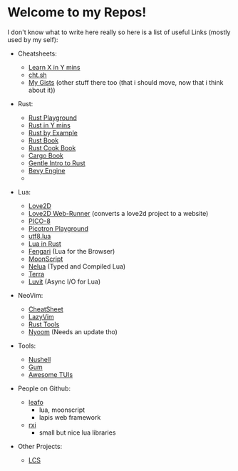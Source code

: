 # Welcome to my Repos!

I don't know what to write here really so here is a list of useful Links (mostly used by my self):

- Cheatsheets:
  - [Learn X in Y mins](https://learnxinyminutes.com/)
  - [cht.sh](cht.sh)
  - [My Gists](https://gist.github.com/ItsNMB) (other stuff there too (that i should move, now that i think about it))

- Rust:
  - [Rust Playground](https://play.rust-lang.org/?version=stable&mode=debug&edition=2021)
  - [Rust in Y mins](https://learnxinyminutes.com/docs/rust/)
  - [Rust by Example](https://doc.rust-lang.org/rust-by-example/)
  - [Rust Book](https://doc.rust-lang.org/book/ch01-00-getting-started.html)
  - [Rust Cook Book](https://rust-lang-nursery.github.io/rust-cookbook/intro.html)
  - [Cargo Book](https://doc.rust-lang.org/cargo/index.html)
  - [Gentle Intro to Rust](https://stevedonovan.github.io/rust-gentle-intro/readme.html)
  - [Bevy Engine](https://github.com/bevyengine/bevy)
  - 
 
- Lua:
  - [Love2D](https://love2d.org/wiki/Main_Page)
  - [Love2D Web-Runner](https://schellingb.github.io/LoveWebBuilder/) (converts a love2d project to a website)
  - [PICO-8](https://www.lexaloffle.com/pico-8.php)
  - [Picotron Playground](https://www.lexaloffle.com/picotron.php?page=playground)
  - [utf8.lua](https://gist.github.com/Stepets/3b4dbaf5e6e6a60f3862)
  - [Lua in Rust](https://crates.io/crates/mlua)
  - [Fengari](https://fengari.io/) (Lua for the Browser)
  - [MoonScript](https://moonscript.org/)
  - [Nelua](https://nelua.io/) (Typed and Compiled Lua)
  - [Terra](https://terralang.org/)
  - [Luvit](https://luvit.io/) (Async I/O for Lua)

- NeoVim:
  - [CheatSheet](https://learnxinyminutes.com/docs/vim/)
  - [LazyVim](https://www.lazyvim.org/installation)
  - [Rust Tools](https://github.com/mrcjkb/rustaceanvim)
  - [Nyoom](https://github.com/nyoom-engineering/nyoom.nvim) (Needs an update tho)

- Tools:
  - [Nushell](https://www.nushell.sh/)
  - [Gum](https://github.com/charmbracelet/gum)
  - [Awesome TUIs](https://github.com/rothgar/awesome-tuis)

- People on Github:
  - [leafo](https://github.com/leafo)
    - lua, moonscript
    - lapis web framework
  - [rxi]()
    - small but nice lua libraries
   
- Other Projects:
  - [LCS](https://github.com/LogicCircuitSim/LCS/tree/menu-update)
